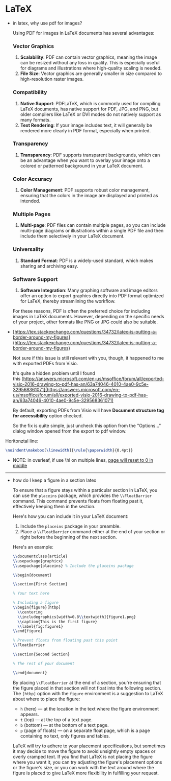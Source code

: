 # LaTeX

- in latex, why use pdf for images?
    
    Using PDF for images in LaTeX documents has several advantages:
    
    ### Vector Graphics
    
    1. **Scalability**: PDF can contain vector graphics, meaning the image can be resized without any loss in quality. This is especially useful for diagrams and illustrations where high-quality scaling is needed.
    2. **File Size**: Vector graphics are generally smaller in size compared to high-resolution raster images.
    
    ### Compatibility
    
    1. **Native Support**: PDFLaTeX, which is commonly used for compiling LaTeX documents, has native support for PDF, JPG, and PNG, but older compilers like LaTeX or DVI modes do not natively support as many formats.
    2. **Text Rendering**: If your image includes text, it will generally be rendered more clearly in PDF format, especially when printed.
    
    ### Transparency
    
    1. **Transparency**: PDF supports transparent backgrounds, which can be an advantage when you want to overlay your image onto a colored or patterned background in your LaTeX document.
    
    ### Color Accuracy
    
    1. **Color Management**: PDF supports robust color management, ensuring that the colors in the image are displayed and printed as intended.
    
    ### Multiple Pages
    
    1. **Multi-page**: PDF files can contain multiple pages, so you can include multi-page diagrams or illustrations within a single PDF file and then include them selectively in your LaTeX document.
    
    ### Universality
    
    1. **Standard Format**: PDF is a widely-used standard, which makes sharing and archiving easy.
    
    ### Software Support
    
    1. **Software Integration**: Many graphing software and image editors offer an option to export graphics directly into PDF format optimized for LaTeX, thereby streamlining the workflow.
    
    For these reasons, PDF is often the preferred choice for including images in LaTeX documents. However, depending on the specific needs of your project, other formats like PNG or JPG could also be suitable.
    

- [https://tex.stackexchange.com/questions/34732/latex-is-putting-a-border-around-my-figures](https://tex.stackexchange.com/questions/34732/latex-is-putting-a-border-around-my-figures)
    
    Not sure if this issue is still relevant with you, though, it happened to me with exported PDFs from Visio.
    
    It's quite a hidden problem until I found this [https://answers.microsoft.com/en-us/msoffice/forum/all/exported-visio-2016-drawing-to-pdf-has-an/63a74046-4010-4ae0-9c5e-329568361071](https://answers.microsoft.com/en-us/msoffice/forum/all/exported-visio-2016-drawing-to-pdf-has-an/63a74046-4010-4ae0-9c5e-329568361071)
    
    By default, exporting PDFs from Visio will have **Document structure tag for accessibility** option checked.
    
    So the fix is quite simple, just uncheck this option from the "Options..." dialog window opened from the export to pdf window.
    

Horitonztal line:

```latex
\noindent\makebox[\linewidth]{\rule{\paperwidth}{0.4pt}}
```

- NOTE: in overleaf, if use \hl on multiple lines, [page will reset to 0 in middle](https://tex.stackexchange.com/questions/284569/page-numbers-resets-to-0-at-the-beginning-of-a-chapter)

---

- how do I keep a figure in a section latex
    
    To ensure that a figure stays within a particular section in LaTeX, you can use the `placeins` package, which provides the `\\FloatBarrier` command. This command prevents floats from floating past it, effectively keeping them in the section.
    
    Here's how you can include it in your LaTeX document:
    
    1. Include the `placeins` package in your preamble.
    2. Place a `\\FloatBarrier` command either at the end of your section or right before the beginning of the next section.
    
    Here's an example:
    
    ```latex
    \\documentclass{article}
    \\usepackage{graphicx}
    \\usepackage{placeins} % Include the placeins package
    
    \\begin{document}
    
    \\section{First Section}
    
    % Your text here
    
    % Including a figure
    \\begin{figure}[htbp]
      \\centering
      \\includegraphics[width=0.8\\textwidth]{figure1.png}
      \\caption{This is the first figure}
      \\label{fig:figure1}
    \\end{figure}
    
    % Prevent floats from floating past this point
    \\FloatBarrier
    
    \\section{Second Section}
    
    % The rest of your document
    
    \\end{document}
    
    ```
    
    By placing `\\FloatBarrier` at the end of a section, you're ensuring that the figure placed in that section will not float into the following section. The `[htbp]` option with the `figure` environment is a suggestion to LaTeX about where to place the figure:
    
    - `h` (here) — at the location in the text where the figure environment appears.
    - `t` (top) — at the top of a text page.
    - `b` (bottom) — at the bottom of a text page.
    - `p` (page of floats) — on a separate float page, which is a page containing no text, only figures and tables.
    
    LaTeX will try to adhere to your placement specifications, but sometimes it may decide to move the figure to avoid unsightly empty spaces or overly cramped text. If you find that LaTeX is not placing the figure where you want it, you can try adjusting the figure's placement options or the figure's size, or you can work with the text around where the figure is placed to give LaTeX more flexibility in fulfilling your request.